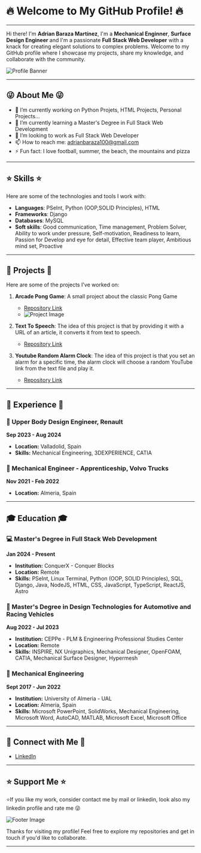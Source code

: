 # :fire: Welcome to My GitHub Profile! :fire:
---
Hi there! I'm <strong>Adrian Baraza Martínez</strong>, I'm a <strong>Mechanical Enginner</strong>, <strong>Surface Design Engineer</strong> and I'm a passionate <strong>Full Stack Web Developer</strong> with a knack for creating elegant solutions to complex problems. Welcome to my GitHub profile where I showcase my projects, share my knowledge, and collaborate with the community.

![Profile Banner](https://media.licdn.com/dms/image/D4D16AQGiyEdWNBeN0Q/profile-displaybackgroundimage-shrink_350_1400/0/1688134830646?e=1727913600&v=beta&t=tquyOBjAXw8IkoVp9i9-l5t4jWH1sdhwdsYoAQ5ghMc)

---
## :stuck_out_tongue_winking_eye: About Me :stuck_out_tongue_winking_eye:

- 🔭 I’m currently working on Python Projets, HTML Projects, Personal Projects...
- 🌱 I’m currently learning a Master's Degree in Full Stack Web Development
- 👯 I’m looking to work as Full Stack Web Developer
- 📫 How to reach me: adrianbaraza100@gmail.com
- ⚡ Fun fact: I love football, summer, the beach, the mountains and pizza
---
## :star: Skills :star:

Here are some of the technologies and tools I work with:

- **Languages**: PSeInt, Python (OOP,SOLID Principles), HTML
- **Frameworks**: Django
- **Databases**: MySQL
- **Soft skills**: Good communication, Time management, Problem Solver, Ability to work under pressure, Self-motivation, Readiness to learn, Passion for Develop and eye for detail, Effective team player, Ambitious mind set, Proactive
---
## :rocket: Projects :rocket:

Here are some of the projects I've worked on:

1. **Arcade Pong Game**: A small project about the classic Pong Game
   - [Repository Link](https://github.com/adrianbarazamartinez/Python-Projects/tree/main/JuegoArcadePong)
   - ![Project Image](https://cdn.prod.website-files.com/63d926b37ec0d886c2d5d538/668ff9252106f0fd3889f779_Pong.jpeg)

2. **Text To Speech**: The idea of this project is that by providing it with a URL of an article, it converts it from text to speech.
   - [Repository Link](https://github.com/adrianbarazamartinez/Python-Projects/tree/main/TextoAVoz)

3. **Youtube Random Alarm Clock**: The idea of this project is that you set an alarm for a specific time, the alarm clock will choose a random YouTube link from the text file and play it.
   - [Repository Link](https://github.com/adrianbarazamartinez/Python-Projects/tree/main/RelojDespertador)

---
## :briefcase: Experience :briefcase:

### :car: Upper Body Design Engineer, Renault
**Sep 2023 - Aug 2024**
- **Location:** Valladolid, Spain
- **Skills:** Mechanical Engineering, 3DEXPERIENCE, CATIA

### :car:  Mechanical Engineer - Apprenticeship, Volvo Trucks
**Nov 2021 - Feb 2022**
- **Location:** Almeria, Spain
---
## :mortar_board: Education :mortar_board:

### :computer: Master's Degree in Full Stack Web Development
**Jan 2024 - Present**
- **Institution:** ConquerX - Conquer Blocks
- **Location:** Remote
- **Skills:** PSeInt, Linux Terminal, Python (OOP, SOLID Principles), SQL, Django, Java, NodeJS, HTML, CSS, JavaScript, TypeScript, ReactJS, Astro

### :car: Master's Degree in Design Technologies for Automotive and Racing Vehicles
**Aug 2022 - Jul 2023**
- **Institution:** CEPPe - PLM & Engineering Professional Studies Center
- **Location:** Remote
- **Skills:** INSPIRE, NX Unigraphics, Mechanical Designer, OpenFOAM, CATIA, Mechanical Surface Designer, Hypermesh

### :wrench: Mechanical Engineering
**Sept 2017 - Jun 2022**
- **Institution:** University of Almeria - UAL
- **Location:** Almeria, Spain
- **Skills:** Microsoft PowerPoint, SolidWorks, Mechanical Engineering, Microsoft Word, AutoCAD, MATLAB, Microsoft Excel, Microsoft Office

---
## :two_men_holding_hands: Connect with Me :two_men_holding_hands:

- [LinkedIn](https://www.linkedin.com/in/adrian-baraza-martinez-b3002a259/)
---
## :star: Support Me :star:

:star:If you like my work, consider contact me by mail or linkedin, look also my linkedin profile and rate me :stuck_out_tongue_winking_eye:

![Footer Image](https://cdn.freebiesupply.com/logos/large/2x/like-button-facebook-logo-black-and-white.png)

Thanks for visiting my profile! Feel free to explore my repositories and get in touch if you'd like to collaborate.

---